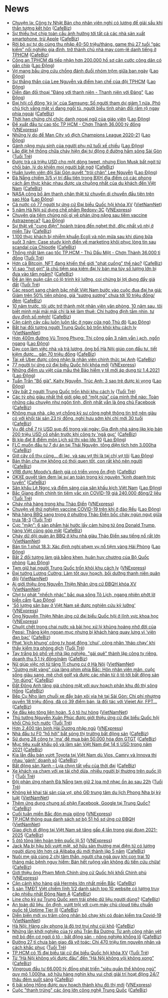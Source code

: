 # News

- [Chuyện lạ: Công ty Nhật Bản cho nhân viên nghỉ có lương để giải sầu khi thần tượng kết hôn](https://cafebiz.vn/chuyen-la-cong-ty-nhat-ban-cho-nhan-vien-nghi-co-luong-de-giai-sau-khi-than-tuong-ket-hon-20210318153356519.chn) ([CafeBiz](https://cafebiz.vn))
- [Sự thiếu hụt chip toàn cầu ảnh hưởng tới tất cả các nhà sản xuất smartphone, trừ Apple](https://cafebiz.vn/su-thieu-hut-chip-toan-cau-anh-huong-toi-tat-ca-cac-nha-san-xuat-smartphone-tru-apple-20210318140036322.chn) ([CafeBiz](https://cafebiz.vn))
- [Rời bỏ sự tự do cùng thu nhập 40-50 triệu/tháng, game thủ 27 tuổi “gác kiếm” nối nghiệp gia đình, trở thành chủ nhà may com-lê danh tiếng ở TPHCM](https://cafebiz.vn/roi-bo-su-tu-do-cung-thu-nhap-40-50-trieu-thang-game-thu-27-tuoi-gac-kiem-noi-nghiep-gia-dinh-tro-thanh-chu-nha-may-com-le-danh-tieng-o-tphcm-20210318151430454.chn) ([CafeBiz](https://cafebiz.vn))
- [Công an TPHCM đã tiếp nhận hơn 200.000 hồ sơ căn cước công dân có gắn chíp](https://laodong.vn/xa-hoi/cong-an-tphcm-da-tiep-nhan-hon-200000-ho-so-can-cuoc-cong-dan-co-gan-chip-890416.ldo) ([Lao Động](https://laodong.vn))
- [Vợ mang bầu ứng cứu chồng đánh đuổi nhóm trộm giữa ban ngày](https://laodong.vn/phap-luat/vo-mang-bau-ung-cuu-chong-danh-duoi-nhom-trom-giua-ban-ngay-890411.ldo) ([Lao Động](https://laodong.vn))
- [Sự thẳng thắn của Lee Nguyễn và điểm hạn chế của đội TPHCM](https://laodong.vn/bong-da/su-thang-than-cua-lee-nguyen-va-diem-han-che-cua-doi-tphcm-890279.ldo) ([Lao Động](https://laodong.vn))
- [Diễn đàn đối thoại &quot;Đảng với thanh niên - Thanh niên với Đảng&quot;](https://laodong.vn/ldld-son-la/dien-dan-doi-thoai-dang-voi-thanh-nien-thanh-nien-voi-dang-890423.ldo) ([Lao Động](https://laodong.vn))
- [Đại hội cổ đông 'kỳ lạ' của Samsung: Số người tham dự giảm 1 nửa, Phó chủ tịch vắng mặt vì đang ngồi tù, người biểu tình phản đối rầm rộ ngay phía ngoài](https://cafebiz.vn/dai-hoi-co-dong-ky-la-cua-samsung-so-nguoi-tham-du-giam-1-nua-pho-chu-tich-vang-mat-vi-dang-ngoi-tu-nguoi-bieu-tinh-phan-doi-ram-ro-ngay-phia-ngoai-20210318152046625.chn) ([CafeBiz](https://cafebiz.vn))
- [Thời hạn chứng chỉ chức danh ngoại ngữ của giáo viên](https://laodong.vn/giao-duc/thoi-han-chung-chi-chuc-danh-ngoai-ngu-cua-giao-vien-890410.ldo) ([Lao Động](https://laodong.vn))
- [Đề xuất đầu tư cao tốc TP HCM - Chơn Thành 36.000 tỷ đồng](https://vnexpress.net/de-xuat-dau-tu-cao-toc-tp-hcm-chon-thanh-36-000-ty-dong-4250442.html) ([VNExpress](https://vnexpress.net))
- [Những lý do để Man City vô địch Champions League 2020-21](https://laodong.vn/bong-da-quoc-te/nhung-ly-do-de-man-city-vo-dich-champions-league-2020-21-890412.ldo) ([Lao Động](https://laodong.vn))
- [Gánh nặng mưu sinh của người phụ nữ tuổi xế chiều](https://laodong.vn/cong-doan/ganh-nang-muu-sinh-cua-nguoi-phu-nu-tuoi-xe-chieu-890379.ldo) ([Lao Động](https://laodong.vn))
- [Lắp đặt hệ thống chữa cháy hiện đại tự động ở đường hầm sông Sài Gòn](https://tuoitre.vn/lap-dat-he-thong-chua-chay-hien-dai-tu-dong-o-duong-ham-song-sai-gon-20210318143233938.htm) ([Tuổi Trẻ](https://tuoitre.vn))
- [Được trả cả triệu USD cho một dòng tweet, nhưng Elon Musk bất ngờ từ chối bán, lý do khiến mọi người bất ngờ](https://cafebiz.vn/duoc-tra-ca-trieu-usd-cho-mot-dong-tweet-nhung-elon-musk-bat-ngo-tu-choi-ban-ly-do-khien-moi-nguoi-bat-ngo-20210318135858011.chn) ([CafeBiz](https://cafebiz.vn))
- [Huấn luyện viên đội Sài Gòn quyết &quot;trói chân&quot; Lee Nguyễn](https://laodong.vn/video/huan-luyen-vien-doi-sai-gon-quyet-troi-chan-lee-nguyen-890344.ldo) ([Lao Động](https://laodong.vn))
- [Đà Nẵng chiếm 3/5 vị trí đầu tiên trong BXH địa điểm có các phong cách ẩm thực khác nhau được ưa chuộng nhất của du khách đến Việt Nam](https://cafebiz.vn/da-nang-chiem-3-5-vi-tri-dau-tien-trong-bxh-dia-diem-co-cac-phong-cach-am-thuc-khac-nhau-duoc-ua-chuong-nhat-cua-du-khach-den-viet-nam-20210317180945982.chn) ([CafeBiz](https://cafebiz.vn))
- [NASA công bố âm thanh chân thật từ chuyến di chuyển đầu tiên trên sao Hỏa](https://laodong.vn/the-gioi/nasa-cong-bo-am-thanh-chan-that-tu-chuyen-di-chuyen-dau-tien-tren-sao-hoa-890398.ldo) ([Lao Động](https://laodong.vn))
- [Cả nước có 77 người tự ứng cử Đại biểu Quốc hội khóa XV](http://vietnamnet.vn/vn/thoi-su/quoc-hoi/ca-nuoc-co-77-nguoi-tu-ung-cu-dai-bieu-quoc-hoi-khoa-xv-720577.html) ([VietNamNet](https://vietnamnet.vn))
- [5 năm Hà Nội sử dụng chế phẩm Redoxy-3C](https://vnexpress.net/5-nam-ha-noi-su-dung-che-pham-redoxy-3c-4250052.html) ([VNExpress](https://vnexpress.net))
- [Chuyên gia tiêm chủng nói gì về phản ứng nặng sau tiêm vaccine Astrazeneca?](https://laodong.vn/video-thoi-su/chuyen-gia-tiem-chung-noi-gi-ve-phan-ung-nang-sau-tiem-vaccine-astrazeneca-890383.ldo) ([Lao Động](https://laodong.vn))
- [Sự thật về "cung điện" hoành tráng đến nghẹt thở, độc nhất vô nhị ở miền Tây](https://cafebiz.vn/su-that-ve-cung-dien-hoanh-trang-den-nghet-tho-doc-nhat-vo-nhi-o-mien-tay-20210318144632451.chn) ([CafeBiz](https://cafebiz.vn))
- [1.100 thực khách bị nhiễm khuẩn Ecoli và nôn mửa sau khi dùng bữa suốt 3 năm: Case study kinh điển về marketing khôi phục lòng tin sau scandal của Chipotle](https://cafebiz.vn/1100-thuc-khach-bi-nhiem-khuan-ecoli-va-non-mua-sau-khi-dung-bua-suot-3-nam-case-study-kinh-dien-ve-marketing-khoi-phuc-long-tin-sau-scandal-cua-chipotle-20210316135200248.chn) ([CafeBiz](https://cafebiz.vn))
- [Thống nhất làm cao tốc TP.HCM - Thủ Dầu Một - Chơn Thành 36.000 tỉ đồng](https://tuoitre.vn/thong-nhat-lam-cao-toc-tp-hcm-thu-dau-mot-chon-thanh-36-000-ti-dong-2021031813573821.htm) ([Tuổi Trẻ](https://tuoitre.vn))
- [Hơn cả Bitcoin, NFT đang khiến thế giới "phát cuồng" thế nào?](https://cafebiz.vn/hon-ca-bitcoin-nft-dang-khien-the-gioi-phat-cuong-the-nao-20210318135520217.chn) ([CafeBiz](https://cafebiz.vn))
- [Vì sao "hot girl" là chủ tiệm spa kiêm đại lý bán ma túy số lượng lớn bị đưa vào tầm ngắm?](https://cafebiz.vn/vi-sao-hot-girl-la-chu-tiem-spa-kiem-dai-ly-ban-ma-tuy-so-luong-lon-bi-dua-vao-tam-ngam-20210318143100045.chn) ([CafeBiz](https://cafebiz.vn))
- [Đề án lên quận cần có lộ trình kỹ lưỡng, coi chừng bị lợi dụng đẩy giá đất](https://tuoitre.vn/de-an-len-quan-can-co-lo-trinh-ky-luong-coi-chung-bi-loi-dung-day-gia-dat-20210318135359846.htm) ([Tuổi Trẻ](https://tuoitre.vn))
- [Các resort sang chảnh bậc nhất Việt Nam bước vào cuộc đua đại hạ giá: Giảm trên 50% tiền phòng, giá “sương sương” chưa tới 10 triệu đồng/đêm](https://cafebiz.vn/cac-resort-sang-chanh-bac-nhat-viet-nam-buoc-vao-cuoc-dua-dai-ha-gia-giam-tren-50-tien-phong-gia-suong-suong-chua-toi-10-trieu-dong-dem-20210318112411392.chn) ([CafeBiz](https://cafebiz.vn))
- [10 năm trước, tôi ước trở thành một nhân viên văn phòng, 10 năm sau, tôi biết mình mãi mãi mãi chỉ là kẻ làm thuê: Chí hướng định tầm nhìn, tư duy định số mệnh!](https://cafebiz.vn/10-nam-truoc-toi-uoc-tro-thanh-mot-nhan-vien-van-phong-10-nam-sau-toi-biet-minh-mai-mai-mai-chi-la-ke-lam-thue-chi-huong-dinh-tam-nhin-tu-duy-dinh-so-menh-20210318134008424.chn) ([CafeBiz](https://cafebiz.vn))
- [Cận cảnh cây cầu luôn luôn tắc ở ngay cửa ngõ Thủ đô](https://laodong.vn/photo/can-canh-cay-cau-luon-luon-tac-o-ngay-cua-ngo-thu-do-890341.ldo) ([Lao Động](https://laodong.vn))
- [Bắt hai đối tượng người Trung Quốc bỏ trốn khỏi khu cách ly](http://vietnamnet.vn/vn/thoi-su/bat-hai-doi-tuong-nguoi-trung-quoc-bo-tron-khoi-khu-cach-ly-720561.html) ([VietNamNet](https://vietnamnet.vn))
- [Hơn 400m đường Vũ Trọng Phụng: Thi công gần 3 năm vẫn ì ạch, ngổn ngang](https://laodong.vn/photo/hon-400m-duong-vu-trong-phung-thi-cong-gan-3-nam-van-i-ach-ngon-ngang-890374.ldo) ([Lao Động](https://laodong.vn))
- [Dạy con làm việc nhà và trả lương, ông bố Hà Nội giúp con đầu tư, tiết kiệm được… gần 70 triệu đồng](https://cafebiz.vn/day-con-lam-viec-nha-va-tra-luong-ong-bo-ha-noi-giup-con-dau-tu-tiet-kiem-duoc-gan-70-trieu-dong-20210318140643276.chn) ([CafeBiz](https://cafebiz.vn))
- [Tài xế Uber được công nhận là nhân viên chính thức tại Anh](https://cafebiz.vn/tai-xe-uber-duoc-cong-nhan-la-nhan-vien-chinh-thuc-tai-anh-20210318135654264.chn) ([CafeBiz](https://cafebiz.vn))
- [77 người tự ứng cử đại biểu Quốc hội khóa mới](https://vnexpress.net/77-nguoi-tu-ung-cu-dai-bieu-quoc-hoi-khoa-moi-4250346.html) ([VNExpress](https://vnexpress.net))
- [Những điểm ưu việt của mẫu thẻ Bảo hiểm y tế mới áp dụng từ 1.4.2021](https://laodong.vn/infographic/nhung-diem-uu-viet-cua-mau-the-bao-hiem-y-te-moi-ap-dung-tu-142021-890345.ldo) ([Lao Động](https://laodong.vn))
- [Tuấn Trần &quot;Bố già&quot;, Kaity Nguyễn, Trúc Anh: 3 sao trẻ được kì vọng](https://laodong.vn/photo/tuan-tran-bo-gia-kaity-nguyen-truc-anh-3-sao-tre-duoc-ki-vong-890096.ldo) ([Lao Động](https://laodong.vn))
- [Vây bắt 2 người Trung Quốc trốn khỏi khu cách ly](https://tuoitre.vn/vay-bat-2-nguoi-trung-quoc-tron-khoi-khu-cach-ly-20210318124524371.htm) ([Tuổi Trẻ](https://tuoitre.vn))
- [Các tỷ phú giàu nhất thế giới gặp gỡ “một nửa” của mình thế nào: Toàn những câu chuyện như ngôn tình, đỉnh nhất vẫn là ông chủ Facebook](https://cafebiz.vn/cac-ty-phu-giau-nhat-the-gioi-gap-go-mot-nua-cua-minh-the-nao-toan-nhung-cau-chuyen-nhu-ngon-tinh-dinh-nhat-van-la-ong-chu-facebook-20210318135718304.chn) ([CafeBiz](https://cafebiz.vn))
- [Không mua nhà, cặp vợ chồng kỹ sư công nghệ thông tin trở nên giàu có với khối tài sản 23 tỷ đồng, nghỉ hưu sớm khi chỉ mới 30 tuổi](https://cafebiz.vn/khong-mua-nha-cap-vo-chong-ky-su-cong-nghe-thong-tin-tro-nen-giau-co-voi-khoi-tai-san-23-ty-dong-nghi-huu-som-khi-chi-moi-30-tuoi-20210318135434301.chn) ([CafeBiz](https://cafebiz.vn))
- [Vụ đế chế 7 tỷ USD sụp đổ trong vài ngày: Gia đình nhà sáng lập kịp bán 200 triệu USD cổ phần trước khi công ty 'ngã gục'](https://cafebiz.vn/vu-de-che-7-ty-usd-sup-do-trong-vai-ngay-gia-dinh-nha-sang-lap-kip-ban-200-trieu-usd-co-phan-truoc-khi-cong-ty-nga-guc-20210318134045626.chn) ([CafeBiz](https://cafebiz.vn))
- [Bí kíp đạt 8 điểm môn Lịch sử thi vào lớp 10](https://laodong.vn/video/bi-kip-dat-8-diem-mon-lich-su-thi-vao-lop-10-890187.ldo) ([Lao Động](https://laodong.vn))
- [FLC muốn đầu tư 7 dự án tại Thái Nguyên, tổng diện tích hơn 3.000ha](https://cafebiz.vn/flc-muon-dau-tu-7-du-an-tai-thai-nguyen-tong-dien-tich-hon-3000ha-20210318134034253.chn) ([CafeBiz](https://cafebiz.vn))
- [Giờ cây cổ thụ cũng... đi lạc, và sau vợ thì là tại chị vợ tôi](https://laodong.vn/su-kien-binh-luan/gio-cay-co-thu-cung-di-lac-va-sau-vo-thi-la-tai-chi-vo-toi-890340.ldo) ([Lao Động](https://laodong.vn))
- [Bản thân cha mẹ không có thói quen tốt, con rất khó nên người](https://cafebiz.vn/ban-than-cha-me-khong-co-thoi-quen-tot-con-rat-kho-nen-nguoi-20210318123727608.chn) ([CafeBiz](https://cafebiz.vn))
- [VRB được Moody’s đánh giá có triển vọng ổn định](https://cafebiz.vn/vrb-duoc-moodys-danh-gia-co-trien-vong-on-dinh-20210318120353693.chn) ([CafeBiz](https://cafebiz.vn))
- [OKXE quyết tâm đem lại sự an toàn trong kỷ nguyên “kinh doanh trực tuyến”](https://cafebiz.vn/okxe-quyet-tam-dem-lai-su-an-toan-trong-ky-nguyen-kinh-doanh-truc-tuyen-20210318100347435.chn) ([CafeBiz](https://cafebiz.vn))
- [Sân khấu Lệ Ngọc và điểm sáng của sân khấu kịch Việt Nam](https://laodong.vn/van-hoa-giai-tri/san-khau-le-ngoc-va-diem-sang-cua-san-khau-kich-viet-nam-890179.ldo) ([Lao Động](https://laodong.vn))
- [Bắc Giang đính chính tin tiêm vắc xin COVID-19 giá 240.000 đồng/2 liều](https://tuoitre.vn/bac-giang-dinh-chinh-tin-tiem-vac-xin-covid-19-gia-240-000-dong-2-lieu-20210318123457221.htm) ([Tuổi Trẻ](https://tuoitre.vn))
- [Cháy nhà hàng trong khu Thảo Điền](https://vnexpress.net/chay-nha-hang-trong-khu-thao-dien-4250365.html) ([VNExpress](https://vnexpress.net))
- [Chuyện về thử nghiệm vaccine COVID-19 trên khỉ ở đảo Rều](https://laodong.vn/xa-hoi/chuyen-ve-thu-nghiem-vaccine-covid-19-tren-khi-o-dao-reu-890276.ldo) ([Lao Động](https://laodong.vn))
- [Nhà hàng BBQ sang trọng ở phường Thảo Điền bốc cháy ngùn ngụt giữa trưa 18-3](https://tuoitre.vn/nha-hang-bbq-sang-trong-o-phuong-thao-dien-boc-chay-ngun-ngut-giua-trua-18-3-20210318121744195.htm) ([Tuổi Trẻ](https://tuoitre.vn))
- [Cực "mặn": 6 sản phẩm hài hước lấy cảm hứng từ ông Donald Trump, hàng Việt cũng góp mặt](https://cafebiz.vn/cuc-man-6-san-pham-hai-huoc-lay-cam-hung-tu-ong-donald-trump-hang-viet-cung-gop-mat-20210318113323545.chn) ([CafeBiz](https://cafebiz.vn))
- [Cháy dữ dội quán ăn BBQ ở khu nhà giàu Thảo Điền sau tiếng nổ rất lớn](http://vietnamnet.vn/vn/thoi-su/chay-du-doi-quan-an-bbq-o-khu-nha-giau-thao-dien-sau-tieng-no-rat-lon-720554.html) ([VietNamNet](https://vietnamnet.vn))
- [Bản tin 1 phút 18.3: Xác định nghi phạm vụ nổ tiệm vàng Hải Phòng](https://laodong.vn/video-thoi-su/ban-tin-1-phut-183-xac-dinh-nghi-pham-vu-no-tiem-vang-hai-phong-890315.ldo) ([Lao Động](https://laodong.vn))
- [Bắt 2 đối tượng làm giả bằng khen, huân huy chương của Bộ Quốc phòng](https://laodong.vn/phap-luat/bat-2-doi-tuong-lam-gia-bang-khen-huan-huy-chuong-cua-bo-quoc-phong-890359.ldo) ([Lao Động](https://laodong.vn))
- [Tạm giữ hai người Trung Quốc trốn khỏi khu cách ly](https://vnexpress.net/tam-giu-hai-nguoi-trung-quoc-tron-khoi-khu-cach-ly-4250305.html) ([VNExpress](https://vnexpress.net))
- [Đại tướng Lương Cường: Làm tốt quy hoạch, bồi dưỡng thanh niên quân đội](http://vietnamnet.vn/vn/thoi-su/chinh-tri/dai-tuong-luong-cuong-lam-tot-quy-hoach-boi-duong-thanh-nien-quan-doi-720530.html) ([VietNamNet](https://vietnamnet.vn))
- [Ai giới thiệu ông Nguyễn Thiện Nhân ứng cử ĐBQH khóa XV](http://vietnamnet.vn/vn/thoi-su/ai-gioi-thieu-ong-nguyen-thien-nhan-ung-cu-dbqh-khoa-xv-720525.html) ([VietNamNet](https://vietnamnet.vn))
- [Chợ tự phát &quot;nhếch nhác&quot; bắc qua sông Tô Lịch, ngang nhiên phớt lờ biển cấm](https://laodong.vn/photo/cho-tu-phat-nhech-nhac-bac-qua-song-to-lich-ngang-nhien-phot-lo-bien-cam-890316.ldo) ([Lao Động](https://laodong.vn))
- ['Số lượng sân bay ở Việt Nam sẽ được nghiên cứu kỹ lưỡng'](https://vnexpress.net/so-luong-san-bay-o-viet-nam-se-duoc-nghien-cuu-ky-luong-4249929.html) ([VNExpress](https://vnexpress.net))
- [Ông Nguyễn Thiện Nhân ứng cử đại biểu Quốc hội ở lĩnh vực khoa học](https://vnexpress.net/ong-nguyen-thien-nhan-ung-cu-dai-bieu-quoc-hoi-o-linh-vuc-khoa-hoc-4250321.html) ([VNExpress](https://vnexpress.net))
- [Chuột chết trong chai nước và bài học xử lý khủng hoảng nhớ đời của Pepsi: Thắng kiện ngoạn mục nhưng bị khách hàng quay lưng vì ‘viên đạn bạc’](https://cafebiz.vn/chuot-chet-trong-chai-nuoc-va-bai-hoc-xu-ly-khung-hoang-nho-doi-cua-pepsi-thang-kien-ngoan-muc-nhung-bi-khach-hang-quay-lung-vi-vien-dan-bac-20210318113951489.chn) ([CafeBiz](https://cafebiz.vn))
- [Phạt 'kịch khung' công ty hoạt động 'chui', công nhân 'tháo chạy' khi thấy kiểm tra phòng dịch](https://tuoitre.vn/phat-kich-khung-cong-ty-hoat-dong-chui-cong-nhan-thao-chay-khi-thay-kiem-tra-phong-dich-20210318110804654.htm) ([Tuổi Trẻ](https://tuoitre.vn))
- [Tay trắng bỏ phố về nhà lập nghiệp, "gái quê" thành lập công ty riêng, doanh thu 5,1 tỷ đồng/năm](https://cafebiz.vn/tay-trang-bo-pho-ve-nha-lap-nghiep-gai-que-thanh-lap-cong-ty-rieng-doanh-thu-51-ty-dong-nam-2021031811310527.chn) ([CafeBiz](https://cafebiz.vn))
- [Nữ giúp việc rơi từ tầng 11 chung cư ở Hà Nội](http://vietnamnet.vn/vn/thoi-su/nu-giup-viec-roi-tu-tang-11-chung-cu-o-ha-noi-720536.html) ([VietNamNet](https://vietnamnet.vn))
- ["Gương mặt vàng" của làng phim phía Bắc: Hôn nhân viên mãn, cuộc sống giàu sang, mê chơi golf và được các nhãn từ ô tô tới bất động sản "tin dùng"](https://cafebiz.vn/guong-mat-vang-cua-lang-phim-phia-bac-hon-nhan-vien-man-cuoc-song-giau-sang-me-choi-golf-va-duoc-cac-nhan-tu-o-to-toi-bat-dong-san-tin-dung-20210318113026312.chn) ([CafeBiz](https://cafebiz.vn))
- [Đất Đông Anh tăng giá chóng mặt với quy hoạch phân khu đô thị sông Hồng](https://cafebiz.vn/dat-dong-anh-tang-gia-chong-mat-voi-quy-hoach-phan-khu-do-thi-song-hong-2021031811261558.chn) ([CafeBiz](https://cafebiz.vn))
- [Bếp Cụ Nho làm chuỗi xe đẩy bán xôi vỉa hè tại Sài Gòn: Chi phí nhượng quyền 18 triệu đồng, đã có 39 điểm bán, là đối tác với Viejet Air, FPT...](https://cafebiz.vn/bep-cu-nho-lam-chuoi-xe-day-ban-xoi-via-he-tai-sai-gon-chi-phi-nhuong-quyen-18-trieu-dong-da-co-39-diem-ban-la-doi-tac-voi-viejet-air-fpt-20210318104935138.chn) ([CafeBiz](https://cafebiz.vn))
- [Xe đầu kéo tông liên hoàn, 5 ô tô hư hỏng](http://vietnamnet.vn/vn/thoi-su/an-toan-giao-thong/xe-dau-keo-tong-lien-hoan-5-o-to-hu-hong-720532.html) ([VietNamNet](https://vietnamnet.vn))
- [Thủ tướng Nguyễn Xuân Phúc được giới thiệu ứng cử đại biểu Quốc hội khối Chủ tịch nước](https://tuoitre.vn/thu-tuong-nguyen-xuan-phuc-duoc-gioi-thieu-ung-cu-dai-bieu-quoc-hoi-khoi-chu-tich-nuoc-20210318104734264.htm) ([Tuổi Trẻ](https://tuoitre.vn))
- [Hơn 2.400 tân binh Hải Dương nhập ngũ](https://vnexpress.net/hon-2-400-tan-binh-hai-duong-nhap-ngu-4250167.html) ([VNExpress](https://vnexpress.net))
- [Nhà đầu tư F0 “hồ hởi” bắt sóng thị trường bất động sản](https://cafebiz.vn/nha-dau-tu-f0-ho-hoi-bat-song-thi-truong-bat-dong-san-20210318110741106.chn) ([CafeBiz](https://cafebiz.vn))
- [Sử dụng 28 công ty 'ma' để mua bán 50.000 hóa đơn GTGT](https://cafebiz.vn/su-dung-28-cong-ty-ma-de-mua-ban-50000-hoa-don-gtgt-20210318110339574.chn) ([CafeBiz](https://cafebiz.vn))
- [Mục tiêu xuất khẩu gỗ và lâm sản Việt Nam đạt 14 tỉ USD trong năm 2021](https://cafebiz.vn/muc-tieu-xuat-khau-go-va-lam-san-viet-nam-dat-14-ti-usd-trong-nam-2021-2021031720235492.chn) ([CafeBiz](https://cafebiz.vn))
- [Kia lần đầu bán vượt Toyota tại Việt Nam dù Vios, Camry và Innova thi nhau 'gánh' doanh số](https://cafebiz.vn/kia-lan-dau-ban-vuot-toyota-tai-viet-nam-du-vios-camry-va-innova-thi-nhau-ganh-doanh-so-20210318085132969.chn) ([CafeBiz](https://cafebiz.vn))
- [Bất động sản Xanh – Lựa chọn tất yếu của thời đại](https://cafebiz.vn/bat-dong-san-xanh-lua-chon-tat-yeu-cua-thoi-dai-20210317163804633.chn) ([CafeBiz](https://cafebiz.vn))
- [Xe khách va chạm với xe tải chở dừa, nhiều người bị thương trên quốc lộ 1](https://tuoitre.vn/xe-khach-va-cham-xe-voi-tai-cho-dua-nhieu-nguoi-bi-thuong-tren-quoc-lo-1-20210318102529531.htm) ([Tuổi Trẻ](https://tuoitre.vn))
- [Đội phản ứng nhanh Đà Nẵng tạm giữ 2 loa mở nhạc ồn ào sau 22h](https://tuoitre.vn/doi-phan-ung-nhanh-da-nang-tam-giu-2-loa-mo-nhac-on-ao-sau-22h-20210318101729597.htm) ([Tuổi Trẻ](https://tuoitre.vn))
- [Không kê khai tài sản của vợ, phó GĐ trung tâm du lịch Phong Nha bị kỷ luật](http://vietnamnet.vn/vn/thoi-su/chong-tham-nhung/khong-ke-khai-tai-san-cua-vo-pho-gd-trung-tam-du-lich-phong-nha-bi-ky-luat-720467.html) ([VietNamNet](https://vietnamnet.vn))
- [Thêm ứng dụng chung số phận Facebook, Google tại Trung Quốc?](https://cafebiz.vn/them-ung-dung-chung-so-phan-facebook-google-tai-trung-quoc-20210318084110965.chn) ([CafeBiz](https://cafebiz.vn))
- [Cuối tuần miền Bắc đón mưa giông](https://vnexpress.net/cuoi-tuan-mien-bac-don-mua-giong-4250152.html) ([VNExpress](https://vnexpress.net))
- [TP.HCM thông qua danh sách sơ bộ 51 hồ sơ ứng cử ĐBQH](http://vietnamnet.vn/vn/thoi-su/quoc-hoi/tp-hcm-thong-qua-danh-sach-so-bo-51-ho-so-ung-cu-dbqh-720473.html) ([VietNamNet](https://vietnamnet.vn))
- [Giao dịch di động tại Việt Nam sẽ tăng gấp 4 lần trong giai đoạn 2021-2025](https://cafebiz.vn/giao-dich-di-dong-tai-viet-nam-se-tang-gap-4-lan-trong-giai-doan-2021-2025-20210317183304459.chn) ([CafeBiz](https://cafebiz.vn))
- [5 ôtô tông liên hoàn trên quốc lộ 51](https://vnexpress.net/5-oto-tong-lien-hoan-tren-quoc-lo-51-4250205.html) ([VNExpress](https://vnexpress.net))
- [Jack Ma bị hậu bối vượt mặt, sở hữu sàn thương mại điện tử có lượng người dùng lớn hơn cả Alibaba dù mới thành lập 5 năm](https://cafebiz.vn/jack-ma-bi-hau-boi-vuot-mat-so-huu-san-thuong-mai-dien-tu-co-luong-nguoi-dung-lon-hon-ca-alibaba-du-moi-thanh-lap-5-nam-20210318101550219.chn) ([CafeBiz](https://cafebiz.vn))
- [Nuôi mẹ già cùng 2 chị tâm thần, người cha ngã quỵ khi con trai 10 tháng mắc bệnh nguy hiểm: Bán hết ruộng vẫn không đủ tiền cứu chữa!](https://cafebiz.vn/nuoi-me-gia-cung-2-chi-tam-than-nguoi-cha-nga-quy-khi-con-trai-10-thang-mac-benh-nguy-hiem-ban-het-ruong-van-khong-du-tien-cuu-chua-2021031810141606.chn) ([CafeBiz](https://cafebiz.vn))
- [Giới thiệu ông Phạm Minh Chính ứng cử Quốc hội khối Chính phủ](https://vnexpress.net/gioi-thieu-ong-pham-minh-chinh-ung-cu-quoc-hoi-khoi-chinh-phu-4250202.html) ([VNExpress](https://vnexpress.net))
- [Cận cảnh kho hàng giả Hermès lớn nhất miền Bắc](https://cafebiz.vn/can-canh-kho-hang-gia-hermes-lon-nhat-mien-bac-20210318100956978.chn) ([CafeBiz](https://cafebiz.vn))
- [5 sàn TMĐT Việt chiếm lĩnh 1/2 danh sách top 10 website có lượng truy cập nhiều nhất Đông Nam Á](https://cafebiz.vn/tmdt-viet-nam-bung-no-manh-me-5-10-san-noi-dia-lot-top-website-co-luong-truy-cap-nhieu-nhat-dong-nam-a-20210317145553243.chn) ([CafeBiz](https://cafebiz.vn))
- [Line cho kỹ sư Trung Quốc xem trái phép dữ liệu người dùng?](https://cafebiz.vn/line-cho-ky-su-trung-quoc-xem-trai-phep-du-lieu-nguoi-dung-20210318083921529.chn) ([CafeBiz](https://cafebiz.vn))
- [An toàn dữ liệu, ổn định, vượt trội với cụm máy chủ cloud tiêu chuẩn quốc tế Uptime Tier III](https://cafebiz.vn/an-toan-du-lieu-on-dinh-vuot-troi-voi-cum-may-chu-cloud-tieu-chuan-quoc-te-uptime-tier-iii-2021031710134659.chn) ([CafeBiz](https://cafebiz.vn))
- [Diễn biến mới vụ trăm công nhân bỏ chạy khi có đoàn kiểm tra Covid-19](http://vietnamnet.vn/vn/thoi-su/dien-bien-moi-vu-tram-cong-nhan-bo-chay-khi-co-doan-kiem-tra-covid-19-720451.html) ([VietNamNet](https://vietnamnet.vn))
- [Hà Nội: Hàng cây phong lá đỏ trơ trụi như củi khô](https://cafebiz.vn/ha-noi-hang-cay-phong-la-do-tro-trui-nhu-cui-kho-20210318095407333.chn) ([CafeBiz](https://cafebiz.vn))
- [Những lần khởi nghiệp của tỷ phú Trần Bá Dương: Từ anh công nhân vét mỡ bò đến cơ ngơi ô tô - bất động sản - nông nghiệp khổng lồ](https://cafebiz.vn/ty-phu-tran-ba-duong-va-hanh-trinh-tu-mot-cong-nhan-vet-mo-bo-den-co-ngoi-o-to-bat-dong-san-nong-nghiep-khong-lo-20210315091311587.chn) ([CafeBiz](https://cafebiz.vn))
- [Đường 27 tỉ chưa bàn giao đã vỡ toác: Chi 470 triệu tìm nguyên nhân và cách khắc phục](https://tuoitre.vn/duong-27-ti-chua-ban-giao-da-vo-toac-chi-470-trieu-tim-nguyen-nhan-va-cach-khac-phuc-20210318084229007.htm) ([Tuổi Trẻ](https://tuoitre.vn))
- [TP.HCM có 15 đại biểu tái cử đại biểu Quốc hội khóa XV](https://tuoitre.vn/tp-hcm-co-15-dai-bieu-tai-cu-dai-bieu-quoc-hoi-khoa-xv-20210318092329307.htm) ([Tuổi Trẻ](https://tuoitre.vn))
- [Từ “Hà Nội không vội được đâu” đến “Hà Nội không vội không xong”](https://cafebiz.vn/tu-ha-noi-khong-voi-duoc-dau-den-ha-noi-khong-voi-khong-xong-2021031809441902.chn) ([CafeBiz](https://cafebiz.vn))
- [Vingroup đầu tư 66.000 tỷ đồng phát triển "siêu quần thể không ngủ" quy mô 1.000ha, sở hữu hàng nghìn khu vui chơi giải trí hoạt động 24/7 thâu đêm suốt sáng](https://cafebiz.vn/vingroup-dau-tu-66000-ty-dong-phat-trien-sieu-quan-the-khong-ngu-quy-mo-1000ha-so-huu-hang-nghin-khu-vui-choi-giai-tri-hoat-dong-24-7-thau-dem-suot-sang-20210318091047068.chn) ([CafeBiz](https://cafebiz.vn))
- [6 bãi sông Hồng được quy hoạch thành khu đô thị mới](https://vnexpress.net/6-bai-song-hong-duoc-quy-hoach-thanh-khu-do-thi-moi-4250038.html) ([VNExpress](https://vnexpress.net))
- [Cuộc "thanh trừng" các ông lớn công nghệ Trung Quốc](https://cafebiz.vn/cuoc-thanh-trung-cac-ong-lon-cong-nghe-trung-quoc-20210318084530424.chn) ([CafeBiz](https://cafebiz.vn))
